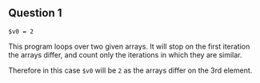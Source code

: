 ## Question 1
```
$v0 = 2
```
This program loops over two given arrays. It will stop on the first iteration the arrays differ, and count only the iterations in which they are similar.

Therefore in this case `$v0` will be `2` as the arrays differ on the 3rd element.
